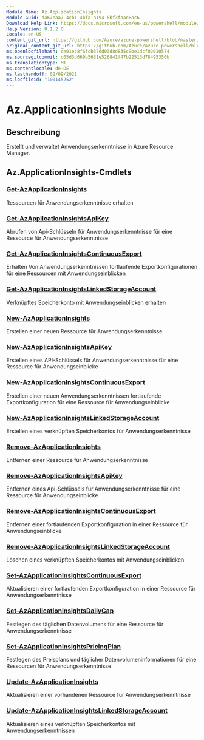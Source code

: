 ```yaml
---
Module Name: Az.ApplicationInsights
Module Guid: da67eaa7-4cb1-4bfa-a194-8bf3faae8ac6
Download Help Link: https://docs.microsoft.com/en-us/powershell/module/az.applicationinsights
Help Version: 0.1.2.0
Locale: en-US
content_git_url: https://github.com/Azure/azure-powershell/blob/master/src/ApplicationInsights/ApplicationInsights/help/Az.ApplicationInsights.md
original_content_git_url: https://github.com/Azure/azure-powershell/blob/master/src/ApplicationInsights/ApplicationInsights/help/Az.ApplicationInsights.md
ms.openlocfilehash: ce01ec8f6fcb37dd03d8d835c9be1dcf02010574
ms.sourcegitcommit: c05d3d669b5631e526841f47b22513d78495350b
ms.translationtype: MT
ms.contentlocale: de-DE
ms.lasthandoff: 02/09/2021
ms.locfileid: "100145252"
---
```

# Az.ApplicationInsights Module
## Beschreibung
Erstellt und verwaltet Anwendungserkenntnisse in Azure Resource Manager.

## Az.ApplicationInsights-Cmdlets
### [Get-AzApplicationInsights](Get-AzApplicationInsights.md)
Ressourcen für Anwendungserkenntnisse erhalten

### [Get-AzApplicationInsightsApiKey](Get-AzApplicationInsightsApiKey.md)
Abrufen von Api-Schlüsseln für Anwendungserkenntnisse für eine Ressource für Anwendungserkenntnisse

### [Get-AzApplicationInsightsContinuousExport](Get-AzApplicationInsightsContinuousExport.md)
Erhalten Von Anwendungserkenntnissen fortlaufende Exportkonfigurationen für eine Ressourcen mit Anwendungseinblicken

### [Get-AzApplicationInsightsLinkedStorageAccount](Get-AzApplicationInsightsLinkedStorageAccount.md)
Verknüpftes Speicherkonto mit Anwendungseinblicken erhalten

### [New-AzApplicationInsights](New-AzApplicationInsights.md)
Erstellen einer neuen Ressource für Anwendungserkenntnisse

### [New-AzApplicationInsightsApiKey](New-AzApplicationInsightsApiKey.md)
Erstellen eines API-Schlüssels für Anwendungserkenntnisse für eine Ressource für Anwendungseinblicke

### [New-AzApplicationInsightsContinuousExport](New-AzApplicationInsightsContinuousExport.md)
Erstellen einer neuen Anwendungserkenntnissen fortlaufende Exportkonfiguration für eine Ressource für Anwendungseinblicke

### [New-AzApplicationInsightsLinkedStorageAccount](New-AzApplicationInsightsLinkedStorageAccount.md)
Erstellen eines verknüpften Speicherkontos für Anwendungserkenntnisse

### [Remove-AzApplicationInsights](Remove-AzApplicationInsights.md)
Entfernen einer Ressource für Anwendungserkenntnisse

### [Remove-AzApplicationInsightsApiKey](Remove-AzApplicationInsightsApiKey.md)
Entfernen eines Api-Schlüssels für Anwendungserkenntnisse für eine Ressource für Anwendungseinblicke

### [Remove-AzApplicationInsightsContinuousExport](Remove-AzApplicationInsightsContinuousExport.md)
Entfernen einer fortlaufenden Exportkonfiguration in einer Ressource für Anwendungseinblicke

### [Remove-AzApplicationInsightsLinkedStorageAccount](Remove-AzApplicationInsightsLinkedStorageAccount.md)
Löschen eines verknüpften Speicherkontos mit Anwendungseinblicken

### [Set-AzApplicationInsightsContinuousExport](Set-AzApplicationInsightsContinuousExport.md)
Aktualisieren einer fortlaufenden Exportkonfiguration in einer Ressource für Anwendungserkenntnisse

### [Set-AzApplicationInsightsDailyCap](Set-AzApplicationInsightsDailyCap.md)
Festlegen des täglichen Datenvolumens für eine Ressource für Anwendungserkenntnisse

### [Set-AzApplicationInsightsPricingPlan](Set-AzApplicationInsightsPricingPlan.md)
Festlegen des Preisplans und täglicher Datenvolumeninformationen für eine Ressourcen für Anwendungserkenntnisse

### [Update-AzApplicationInsights](Update-AzApplicationInsights.md)
Aktualisieren einer vorhandenen Ressource für Anwendungserkenntnisse

### [Update-AzApplicationInsightsLinkedStorageAccount](Update-AzApplicationInsightsLinkedStorageAccount.md)
Aktualisieren eines verknüpften Speicherkontos mit Anwendungserkenntnissen

